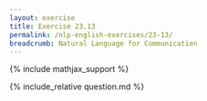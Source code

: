 ```yaml
---
layout: exercise
title: Exercise 23.13
permalink: /nlp-english-exercises/23-13/
breadcrumb: Natural Language for Communication
---
```


{% include mathjax_support %}

<div><i class="arrow-up" data-chapter="nlp-english-exercises" data-exercise="ex_13" data-rating="0"></i></div>
{% include_relative question.md %}
